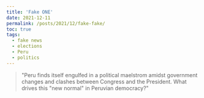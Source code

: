 ```yaml
---
title: 'Fake ONE'
date: 2021-12-11
permalink: /posts/2021/12/fake-fake/
toc: true
tags:
  - fake news
  - elections
  - Peru
  - politics
---
```

> "Peru finds itself engulfed in a political maelstrom amidst government changes and clashes between Congress and the President. What drives this "new normal" in Peruvian democracy?"

